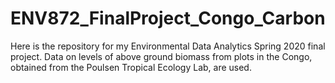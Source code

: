 # ENV872_FinalProject_Congo_Carbon
Here is the repository for my Environmental Data Analytics Spring 2020 final project. Data on levels of above ground biomass from plots in the Congo, obtained from the Poulsen Tropical Ecology Lab, are used.
